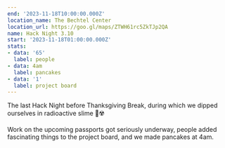 ```yaml
---
end: '2023-11-18T10:00:00.000Z'
location_name: The Bechtel Center
location_url: https://goo.gl/maps/ZTWH61rc5ZkTJp2QA
name: Hack Night 3.10
start: '2023-11-18T01:00:00.000Z'
stats:
- data: '65'
  label: people
- data: 4am
  label: pancakes
- data: '1'
  label: project board
---
```


The last Hack Night before Thanksgiving Break, during which we dipped ourselves in radioactive slime 💚☢️

Work on the upcoming passports got seriously underway, people added fascinating things to the project board, and we made pancakes at 4am.